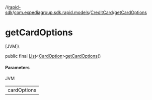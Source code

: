//[rapid-sdk](../../../index.md)/[com.expediagroup.sdk.rapid.models](../index.md)/[CreditCard](index.md)/[getCardOptions](get-card-options.md)

# getCardOptions

[JVM]\

public final [List](https://docs.oracle.com/javase/8/docs/api/java/util/List.html)&lt;[CardOption](../-card-option/index.md)&gt;[getCardOptions](get-card-options.md)()

#### Parameters

JVM

| |
|---|
| cardOptions |
